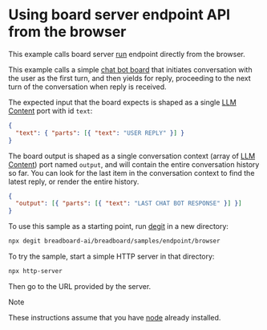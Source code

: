 # Using board server endpoint API from the browser

This example calls board server [run](https://breadboard-ai.github.io/breadboard/docs/reference/board-run-api-endpoint/#run-api-endpoint) endpoint directly from the browser.

This example calls a simple [chat bot board](https://breadboard-ai.web.app/?tab0=https://breadboard-community.wl.r.appspot.com/boards/@AgileChicken/chat-with-your-cat.bgl.json) that initiates conversation with the user as the first turn, and then yields for reply, proceeding to the next turn of the conversation when reply is received.

The expected input that the board expects is shaped as a single [LLM Content](https://ai.google.dev/api/caching#Content) port with id `text`:

```json
{
  "text": { "parts": [{ "text": "USER REPLY" }] }
}
```

The board output is shaped as a single conversation context (array of [LLM Content](https://ai.google.dev/api/caching#Content)) port named `output`, and will contain the entire conversation history so far. You can look for the last item in the conversation context to find the latest reply, or render the entire history.

```json
{
  "output": [{ "parts": [{ "text": "LAST CHAT BOT RESPONSE" }] }]
}
```

To use this sample as a starting point, run [degit](https://github.com/Rich-Harris/degit) in a new directory:

```bash
npx degit breadboard-ai/breadboard/samples/endpoint/browser
```

To try the sample, start a simple HTTP server in that directory:

```bash
npx http-server
```

Then go to the URL provided by the server.

> [!NOTE]
> These instructions assume that you have [node](https://nodejs.org/) already installed.
